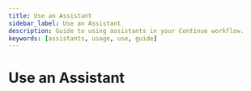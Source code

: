 ```yaml
---
title: Use an Assistant
sidebar_label: Use an Assistant
description: Guide to using assistants in your Continue workflow.
keywords: [assistants, usage, use, guide]
---
```


# Use an Assistant
